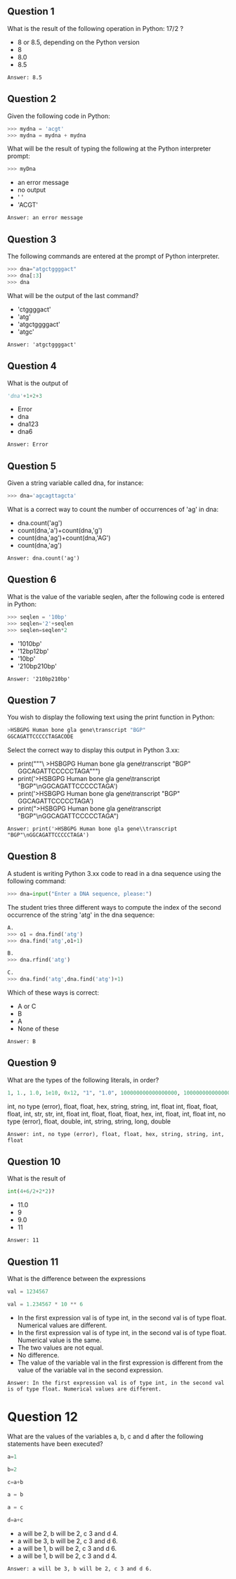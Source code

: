 ## Question 1
What is the result of the following operation in Python: 17/2 ?
* 8 or 8.5, depending on the Python version
* 8
* 8.0
* 8.5
```
Answer: 8.5
```

## Question 2
Given the following code in Python:
```python
>>> mydna = 'acgt'
>>> mydna = mydna + mydna
```
What will be the result of typing the following at the Python interpreter prompt:
```python
>>> myDna
```
* an error message
* no output
* ' '
* 'ACGT'
```
Answer: an error message
```

## Question 3
The following commands are entered at the prompt of Python interpreter.
```python
>>> dna="atgctggggact"
>>> dna[:3]
>>> dna
```
What will be the output of the last command?
* 'ctggggact'
* 'atg'
* 'atgctggggact'
* 'atgc'
```
Answer: 'atgctggggact'
```

## Question 4
What is the output of
```python
'dna'+1+2+3
```
* Error
* dna
* dna123
* dna6
```
Answer: Error
```

## Question 5
Given a string variable called dna, for instance:
```python
>>> dna='agcagttagcta'
```
What is a correct way to count the number of occurrences of 'ag' in dna:
* dna.count('ag')
* count(dna,'a')+count(dna,'g')
* count(dna,'ag')+count(dna,'AG')
* count(dna,'ag')
```
Answer: dna.count('ag')
```

## Question 6
What is the value of the variable seqlen, after the following code is entered in Python:
```python
>>> seqlen = '10bp'
>>> seqlen='2'+seqlen
>>> seqlen=seqlen*2
```
* '1010bp'
* '12bp12bp'
* '10bp'
* '210bp210bp'
```
Answer: '210bp210bp'
```

## Question 7
You wish to display the following text using the print function in Python:
```python
>HSBGPG Human bone gla gene\transcript "BGP"
GGCAGATTCCCCCTAGACODE
```
Select the correct way to display this output in Python 3.xx:
* print("""\ >HSBGPG Human bone gla gene\transcript "BGP" GGCAGATTCCCCCTAGA""")
* print('>HSBGPG Human bone gla gene\\transcript "BGP"\nGGCAGATTCCCCCTAGA')
* print('>HSBGPG Human bone gla gene\transcript "BGP"
  GGCAGATTCCCCCTAGA')
* print(">HSBGPG Human bone gla gene\transcript "BGP"\nGGCAGATTCCCCCTAGA")
```
Answer: print('>HSBGPG Human bone gla gene\\transcript "BGP"\nGGCAGATTCCCCCTAGA')
```

## Question 8
A student is writing Python 3.xx code to read in a dna sequence using the following command:
```python
>>> dna=input("Enter a DNA sequence, please:")
```
The student tries three different ways to compute the index of the second occurrence of the string 'atg' in the dna sequence:
```python
A.
>>> o1 = dna.find('atg')
>>> dna.find('atg',o1+1)

B.
>>> dna.rfind('atg')

C. 
>>> dna.find('atg',dna.find('atg')+1) 
```
Which of these ways is correct:
* A or C
* B
* A
* None of these
```
Answer: B
```

## Question 9
What are the types of the following literals, in order?
```python
1, 1., 1.0, 1e10, 0x12, "1", "1.0", 100000000000000000, 100000000000000000.0
```
int, no type (error), float, float, hex, string, string, int, float
int, float, float, float, int, str, str, int, float
int, float, float, float, hex, int, float, int, float
int, no type (error), float, double, int, string, string, long, double
```
Answer: int, no type (error), float, float, hex, string, string, int, float
```

## Question 10
What is the result of 
```python
int(4+6/2+2*2)?
```
* 11.0
* 9
* 9.0
* 11
```
Answer: 11
```

## Question 11
What is the difference between the expressions
```python
val = 1234567 

val = 1.234567 * 10 ** 6
```
* In the first expression val is of type int, in the second val is of type float. Numerical values are different.
* In the first expression val is of type int, in the second val is of type float. Numerical value is the same.
* The two values are not equal.
* No difference.
* The value of the variable val in the first expression is different from the value of the variable val in the second expression.
```
Answer: In the first expression val is of type int, in the second val is of type float. Numerical values are different.
```

# Question 12
What are the values of the variables a, b, c and d after the following statements have been executed?
```python
a=1

b=2

c=a+b

a = b

a = c

d=a+c
```
* a will be 2, b will be 2, c 3 and d 4.
* a will be 3, b will be 2, c 3 and d 6.
* a will be 1, b will be 2, c 3 and d 6.
* a will be 1, b will be 2, c 3 and d 4.
```
Answer: a will be 3, b will be 2, c 3 and d 6.
```
